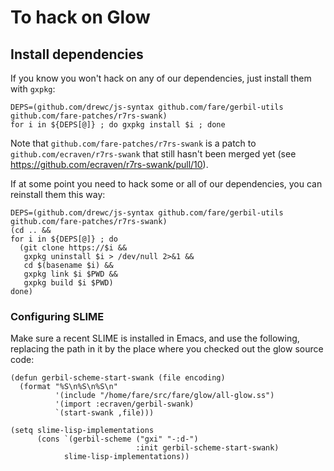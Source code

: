 # To hack on Glow

## Install dependencies

If you know you won't hack on any of our dependencies, just install them with `gxpkg`:
```
DEPS=(github.com/drewc/js-syntax github.com/fare/gerbil-utils github.com/fare-patches/r7rs-swank)
for i in ${DEPS[@]} ; do gxpkg install $i ; done
```

Note that `github.com/fare-patches/r7rs-swank` is
a patch to `github.com/ecraven/r7rs-swank` that still hasn't been merged yet
(see https://github.com/ecraven/r7rs-swank/pull/10).

If at some point you need to hack some or all of our dependencies, you can reinstall them this way:
```
DEPS=(github.com/drewc/js-syntax github.com/fare/gerbil-utils github.com/fare-patches/r7rs-swank)
(cd .. &&
for i in ${DEPS[@]} ; do
  (git clone https://$i &&
   gxpkg uninstall $i > /dev/null 2>&1 &&
   cd $(basename $i) &&
   gxpkg link $i $PWD &&
   gxpkg build $i $PWD)
done)
```

### Configuring SLIME

Make sure a recent SLIME is installed in Emacs, and use the following,
replacing the path in it by the place where you checked out the glow source code:
```
(defun gerbil-scheme-start-swank (file encoding)
  (format "%S\n%S\n%S\n"
          '(include "/home/fare/src/fare/glow/all-glow.ss")
          '(import :ecraven/gerbil-swank)
          `(start-swank ,file)))

(setq slime-lisp-implementations
      (cons `(gerbil-scheme ("gxi" "-:d-")
                            :init gerbil-scheme-start-swank)
            slime-lisp-implementations))
```
